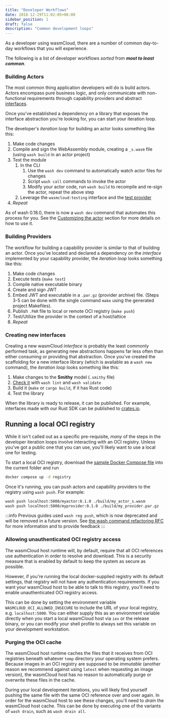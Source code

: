 ```yaml
---
title: "Developer Workflows"
date: 2018-12-29T11:02:05+06:00
sidebar_position: 1
draft: false
description: "Common development loops"
---
```


As a developer using wasmCloud, there are a number of common day-to-day workflows that you will experience.

The following is a list of developer workflows _sorted_ from **_most to least common_**.

### Building Actors

The most common thing application developers will do is build actors. Actors encompass pure business logic, and only communicate with non-functional requirements through capability providers and abstract [interfaces](/docs/concepts/interface-driven-development).

Once you've established a dependency on a library that exposes the interface abstraction you're looking for, you can start your iteration loop.

The developer's _iteration loop_ for building an actor looks something like this:

1. Make code changes
1. Compile and sign the WebAssembly module, creating a `_s.wasm` file (using `wash build` in an actor project)
1. Test the module
   1. In the CLI
      1. Use the `wash dev` command to automatically watch actor files for changes
      1. Script `wash call` commands to invoke the actor
      1. Modify your actor code, run `wash build` to recompile and re-sign the actor, repeat the above step
   1. Leverage the `wasmcloud:testing` interface and the [test provider](https://github.com/wasmCloud/wasmcloud-test)
1. _Repeat_

As of wash 0.18.0, there is now a `wash dev` command that automates this process for you. See the [Customizing the actor](/docs/developer/actors/update) section for more details on how to use it.

### Building Providers

The workflow for building a capability provider is similar to that of building an actor. Once you've located and declared a dependency on the _interface_ implemented by your capability provider, the _iteration loop_ looks something like this:

1. Make code changes
1. Execute tests (`make test`)
1. Compile native executable binary
1. Create and sign JWT
1. Embed JWT and executable in a `.par.gz` (provider archive) file. (Steps 3-5 can be done with the single command `make` using the generated project Makefiles).
1. Publish `.PAR` file to local or remote OCI registry (`make push`)
1. Test/Utilize the provider in the context of a host/lattice
1. _Repeat_

### Creating new interfaces

Creating a new wasmCloud _interface_ is probably the least commonly performed task, as generating new abstractions happens far less often than either consuming or providing that abstraction.
Once you've created the scaffolding for a new interface library (which is available as a `wash new` command), the _iteration loop_ looks something like this:

1. Make changes to the **Smithy** model (`.smithy` file)
2. [Check it](/docs/hosts/abis/wasmbus/interfaces/tips/lint-validate/) with `wash lint` and `wash validate`
3. Build it (`make` or `cargo build`, if it has Rust code)
4. Test the library

When the library is ready to release, it can be published. For example, interfaces made with our Rust SDK can be published to [crates.io](https://crates.io).

## Running a local OCI registry

While it isn't called out as a specific pre-requisite, _many_ of the steps in the developer iteration loops involve interacting with an OCI registry. Unless you've got a public one that you can use, you'll likely want to use a local one for testing.

To start a local OCI registry, download the [sample Docker Compose file](https://github.com/wasmCloud/wasmCloud/blob/main/examples/docker/docker-compose-full.yml) into the current folder and run

```bash
docker compose up -d registry
```

Once it's running, you can push actors and capability providers to the registry using `wash push`. For example:

```bash
wash push localhost:5000/myactor:0.1.0 ./build/my_actor_s.wasm
wash push localhost:5000/myprovider:0.1.0 ./build/my_provider.par.gz
```

:::info
Previous guides used `wash reg push`, which is now deprecated and will be removed in a future version.
See [the wash command refactoring RFC](https://github.com/wasmCloud/wash/issues/538) for more information and to provide feedback
:::

### Allowing unauthenticated OCI registry access

The wasmCloud host runtime will, by default, require that all OCI references use authentication in order to resolve and download. This is a security measure that is enabled by default to keep the system as secure as possible.

However, if you're running the local docker-supplied registry with its default settings, that registry will not have any authentication requirements. If you want your wasmCloud host to be able to talk to this registry, you'll need to enable unauthenticated OCI registry access.

This can be done by setting the environment variable `WASMCLOUD_OCI_ALLOWED_INSECURE` to include the URL of your local registry, e.g. `localhost:5000`. You can either supply this as an environment variable directly when you start a local wasmCloud host via `iex` or the release binary, or you can modify your shell profile to always set this variable on your development workstation.

### Purging the OCI cache

The wasmCloud host runtime caches the files that it receives from OCI registries beneath whatever `temp` directory your operating system prefers. Because images in an OCI registry are supposed to be _immutable_ (another reason we recommend against using `latest` when requesting an image version), the wasmCloud host has no reason to automatically purge or overwrite these files in the cache.

During your local development iterations, you will likely find yourself pushing the same file with the same OCI reference over and over again. In order for the wasmCloud host to see these changes, you'll need to _drain_ the wasmCloud host cache. This can be done by executing one of the variants of `wash drain`, such as `wash drain all`.
